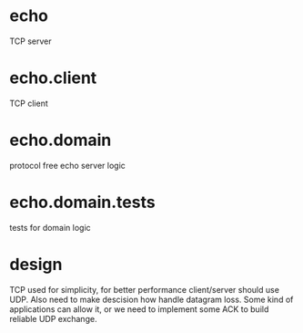# echo
TCP server

# echo.client
TCP client

# echo.domain
protocol free echo server logic

# echo.domain.tests
tests for domain logic

# design
TCP used for simplicity, for better performance client/server should use UDP. Also need to make descision how handle datagram loss. Some kind of applications can allow it, or we need to implement some ACK to build reliable UDP exchange. 



